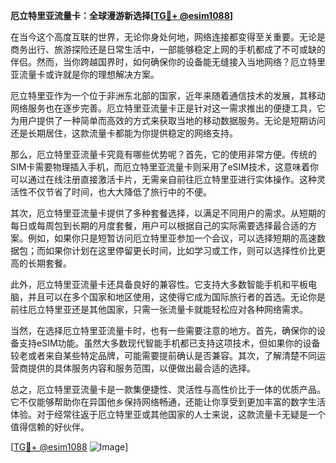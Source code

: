 **厄立特里亚流量卡：全球漫游新选择[[TG💪+ @esim1088](https://t.me/s/esim1088)]**

在当今这个高度互联的世界，无论你身处何地，网络连接都变得至关重要。无论是商务出行、旅游探险还是日常生活中，一部能够稳定上网的手机都成了不可或缺的伴侣。然而，当你跨越国界时，如何确保你的设备能无缝接入当地网络？厄立特里亚流量卡或许就是你的理想解决方案。

厄立特里亚作为一个位于非洲东北部的国家，近年来随着通信技术的发展，其移动网络服务也在逐步完善。厄立特里亚流量卡正是针对这一需求推出的便捷工具，它为用户提供了一种简单而高效的方式来获取当地的移动数据服务。无论是短期访问还是长期居住，这款流量卡都能为你提供稳定的网络支持。

那么，厄立特里亚流量卡究竟有哪些优势呢？首先，它的使用非常方便。传统的SIM卡需要物理插入手机，而厄立特里亚流量卡则采用了eSIM技术，这意味着你可以通过在线注册直接激活卡片，无需亲自前往厄立特里亚进行实体操作。这种灵活性不仅节省了时间，也大大降低了旅行中的不便。

其次，厄立特里亚流量卡提供了多种套餐选择，以满足不同用户的需求。从短期的每日或每周包到长期的月度套餐，用户可以根据自己的实际需要选择最合适的方案。例如，如果你只是短暂访问厄立特里亚参加一个会议，可以选择短期的高速数据包；而如果你计划在这里停留更长时间，比如学习或工作，则可以选择性价比更高的长期套餐。

此外，厄立特里亚流量卡还具备良好的兼容性。它支持大多数智能手机和平板电脑，并且可以在多个国家和地区使用，这使得它成为国际旅行者的首选。无论你是前往厄立特里亚还是其他国家，只需一张流量卡就能轻松应对各种网络需求。

当然，在选择厄立特里亚流量卡时，也有一些需要注意的地方。首先，确保你的设备支持eSIM功能。虽然大多数现代智能手机都已支持这项技术，但如果你的设备较老或者来自某些特定品牌，可能需要提前确认是否兼容。其次，了解清楚不同运营商提供的具体服务内容和服务范围，以便做出最合适的选择。

总之，厄立特里亚流量卡是一款集便捷性、灵活性与高性价比于一体的优质产品。它不仅能够帮助你在异国他乡保持网络畅通，还能让你享受到更加丰富的数字生活体验。对于经常往返于厄立特里亚或其他国家的人士来说，这款流量卡无疑是一个值得信赖的好伙伴。

[[TG💪+ @esim1088](https://t.me/s/esim1088) ![Image](https://i.postimg.cc/4NQfJmqS/Snipaste-2025-05-13-00-14-12.png)]